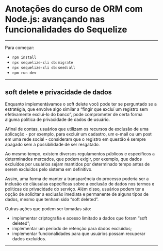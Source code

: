# Anotações do curso de ORM com Node.js: avançando nas funcionalidades do Sequelize

---

Para começar:
- ```npm install```
- ```npx sequelize-cli db:migrate```
- ```npx sequelize-cli db:seed:all```
- ```npm run dev```

----

## soft delete e privacidade de dados
Enquanto implementávamos o soft delete você pode ter se perguntado se a estratégia, que envolve algo similar a “fingir que excluí um registro sem efetivamente excluí-lo do banco”, pode comprometer de certa forma alguma política de privacidade de dados de usuário.

Afinal de contas, usuários que utilizam os recursos de exclusão de uma aplicação - por exemplo, para excluir um cadastro, um e-mail ou um post em uma rede social - consideram que o registro em questão é sempre apagado sem a possibilidade de ser resgatado.

Ao mesmo tempo, existem diversos regulamentos públicos e específicos a determinados mercados, que podem exigir, por exemplo, que dados excluídos por usuários sejam mantidos por determinado tempo antes de serem excluídos pelo sistema em definitivo.

Assim, uma forma de manter a transparência do processo poderia ser a inclusão de cláusulas específicas sobre a exclusão de dados nos termos e políticas de privacidade do serviço. Além disso, usuários podem ter a opção de solicitar a exclusão imediata e permanente de alguns tipos de dados, mesmo que tenham sido “soft deleted”.

Outras ações que podem ser tomadas são:

- implementar criptografia e acesso limitado a dados que foram “soft deleted”;
- implementar um período de retenção para dados excluídos;
- implementar funcionalidades para que usuários possam recuperar dados excluídos.

---

